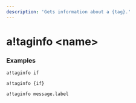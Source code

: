 ```yaml
---
description: 'Gets information about a {tag}.'
---
```


# a!taginfo &lt;name&gt;

### Examples

```text
a!taginfo if
```

```text
a!taginfo {if}
```

```text
a!taginfo message.label
```

